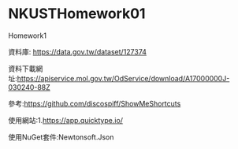 # NKUSTHomework01
Homework1

資料庫: https://data.gov.tw/dataset/127374

資料下載網址:https://apiservice.mol.gov.tw/OdService/download/A17000000J-030240-88Z

參考:https://github.com/discospiff/ShowMeShortcuts

使用網站:1.https://app.quicktype.io/

使用NuGet套件:Newtonsoft.Json

